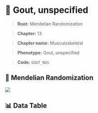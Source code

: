 # 🧪 Gout, unspecified

> **Root:** Mendelian Randomization

> **Chapter:** 13  

> **Chapter name:** Musculoskeletal

> **Phenotype:** Gout, unspecified  

> **Code:** `GOUT_NOS`

## 🧬 Mendelian Randomization  

<img src="/MR/Figures/Forward/GOUT_NOS.png"/>

## 📊 Data Table

<CsvTableMRF src="/MR/Data/Forward/GOUT_NOS.csv"/>
